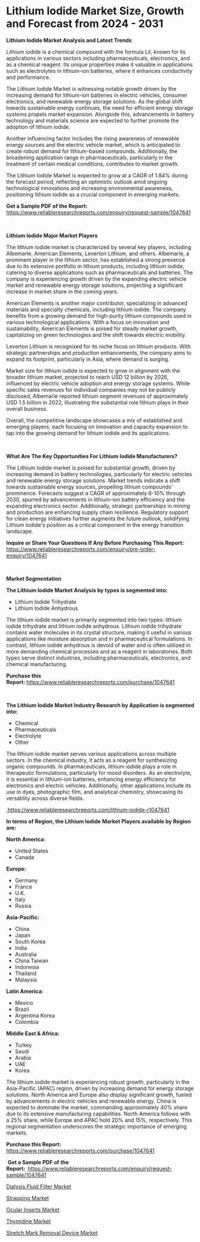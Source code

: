 <p><h1>Lithium Iodide Market Size, Growth and Forecast from 2024 - 2031</h1></p><p><strong>Lithium Iodide Market Analysis and Latest Trends</strong></p>
<p><p>Lithium iodide is a chemical compound with the formula LiI, known for its applications in various sectors including pharmaceuticals, electronics, and as a chemical reagent. Its unique properties make it valuable in applications such as electrolytes in lithium-ion batteries, where it enhances conductivity and performance. </p><p>The Lithium Iodide Market is witnessing notable growth driven by the increasing demand for lithium-ion batteries in electric vehicles, consumer electronics, and renewable energy storage solutions. As the global shift towards sustainable energy continues, the need for efficient energy storage systems propels market expansion. Alongside this, advancements in battery technology and materials science are expected to further promote the adoption of lithium iodide.</p><p>Another influencing factor includes the rising awareness of renewable energy sources and the electric vehicle market, which is anticipated to create robust demand for lithium-based compounds. Additionally, the broadening application range in pharmaceuticals, particularly in the treatment of certain medical conditions, contributes to market growth.</p><p>The Lithium Iodide Market is expected to grow at a CAGR of 1.84% during the forecast period, reflecting an optimistic outlook amid ongoing technological innovations and increasing environmental awareness, positioning lithium iodide as a crucial component in emerging markets.</p></p>
<p><strong>Get a Sample PDF of the Report:&nbsp;</strong> <a href="https://www.reliableresearchreports.com/enquiry/request-sample/1047641?utm_campaign=24&utm_medium=2&utm_source=Github&utm_content=ia&utm_term=04112024&utm_id=lithium-iodide">https://www.reliableresearchreports.com/enquiry/request-sample/1047641</a></p>
<p>&nbsp;</p>
<p><strong>Lithium Iodide Major Market Players</strong></p>
<p><p>The lithium iodide market is characterized by several key players, including Albemarle, American Elements, Leverton Lithium, and others. Albemarle, a prominent player in the lithium sector, has established a strong presence due to its extensive portfolio in lithium products, including lithium iodide, catering to diverse applications such as pharmaceuticals and batteries. The company is experiencing growth driven by the expanding electric vehicle market and renewable energy storage solutions, projecting a significant increase in market share in the coming years.</p><p>American Elements is another major contributor, specializing in advanced materials and specialty chemicals, including lithium iodide. The company benefits from a growing demand for high-purity lithium compounds used in various technological applications. With a focus on innovation and sustainability, American Elements is poised for steady market growth, capitalizing on green technologies and the shift towards electric mobility.</p><p>Leverton Lithium is recognized for its niche focus on lithium products. With strategic partnerships and production enhancements, the company aims to expand its footprint, particularly in Asia, where demand is surging. </p><p>Market size for lithium iodide is expected to grow in alignment with the broader lithium market, projected to reach USD 12 billion by 2026, influenced by electric vehicle adoption and energy storage systems. While specific sales revenues for individual companies may not be publicly disclosed, Albemarle reported lithium segment revenues of approximately USD 1.5 billion in 2022, illustrating the substantial role lithium plays in their overall business.</p><p>Overall, the competitive landscape showcases a mix of established and emerging players, each focusing on innovation and capacity expansion to tap into the growing demand for lithium iodide and its applications.</p></p>
<p>&nbsp;</p>
<p><strong>What Are The Key Opportunities For Lithium Iodide Manufacturers?</strong></p>
<p><p>The Lithium Iodide market is poised for substantial growth, driven by increasing demand in battery technologies, particularly for electric vehicles and renewable energy storage solutions. Market trends indicate a shift towards sustainable energy sources, propelling lithium compounds' prominence. Forecasts suggest a CAGR of approximately 8-10% through 2030, spurred by advancements in lithium-ion battery efficiency and the expanding electronics sector. Additionally, strategic partnerships in mining and production are enhancing supply chain resilience. Regulatory support for clean energy initiatives further augments the future outlook, solidifying Lithium Iodide's position as a critical component in the energy transition landscape.</p></p>
<p><strong>Inquire or Share Your Questions If Any Before Purchasing This Report:</strong> <a href="https://www.reliableresearchreports.com/enquiry/pre-order-enquiry/1047641?utm_campaign=24&utm_medium=2&utm_source=Github&utm_content=ia&utm_term=04112024&utm_id=lithium-iodide">https://www.reliableresearchreports.com/enquiry/pre-order-enquiry/1047641</a></p>
<p>&nbsp;</p>
<p><strong>Market Segmentation</strong></p>
<p><strong>The Lithium Iodide Market Analysis by types is segmented into:</strong></p>
<p><ul><li>Lithium Iodide Trihydrate</li><li>Lithium Iodide Anhydrous</li></ul></p>
<p><p>The lithium iodide market is primarily segmented into two types: lithium iodide trihydrate and lithium iodide anhydrous. Lithium iodide trihydrate contains water molecules in its crystal structure, making it useful in various applications like moisture absorption and in pharmaceutical formulations. In contrast, lithium iodide anhydrous is devoid of water and is often utilized in more demanding chemical processes and as a reagent in laboratories. Both types serve distinct industries, including pharmaceuticals, electronics, and chemical manufacturing.</p></p>
<p><strong>Purchase this Report:&nbsp;</strong><a href="https://www.reliableresearchreports.com/purchase/1047641?utm_campaign=24&utm_medium=2&utm_source=Github&utm_content=ia&utm_term=04112024&utm_id=lithium-iodide">https://www.reliableresearchreports.com/purchase/1047641</a></p>
<p>&nbsp;</p>
<p><strong>The Lithium Iodide Market Industry Research by Application is segmented into:</strong></p>
<p><ul><li>Chemical</li><li>Pharmaceuticals</li><li>Electrolyte</li><li>Other</li></ul></p>
<p><p>The lithium iodide market serves various applications across multiple sectors. In the chemical industry, it acts as a reagent for synthesizing organic compounds. In pharmaceuticals, lithium iodide plays a role in therapeutic formulations, particularly for mood disorders. As an electrolyte, it is essential in lithium-ion batteries, enhancing energy efficiency for electronics and electric vehicles. Additionally, other applications include its use in dyes, photographic film, and analytical chemistry, showcasing its versatility across diverse fields.</p></p>
<p><a href="https://www.reliableresearchreports.com/lithium-iodide-r1047641?utm_campaign=24&utm_medium=2&utm_source=Github&utm_content=ia&utm_term=04112024&utm_id=lithium-iodide">&nbsp;https://www.reliableresearchreports.com/lithium-iodide-r1047641</a></p>
<p><strong>In terms of Region, the Lithium Iodide Market Players available by Region are:</strong></p>
<p>
    <p> <strong> North America: </strong>
        <ul>
            <li>United States</li>
            <li>Canada</li>
        </ul>
        </p> 
    <p> <strong> Europe: </strong>
        <ul>
            <li>Germany</li>
            <li>France</li>
            <li>U.K.</li>
            <li>Italy</li>
            <li>Russia</li>
        </ul>
        </p> 
    <p> <strong> Asia-Pacific: </strong>
        <ul>
            <li>China</li>
            <li>Japan</li>
            <li>South Korea</li>
            <li>India</li>
            <li>Australia</li>
            <li>China Taiwan</li>
            <li>Indonesia</li>
            <li>Thailand</li>
            <li>Malaysia</li>
        </ul>
        </p> 
    <p> <strong> Latin America: </strong>
        <ul>
            <li>Mexico</li>
            <li>Brazil</li>
            <li>Argentina Korea</li>
            <li>Colombia</li>
        </ul>
        </p> 
    <p> <strong> Middle East & Africa: </strong>
        <ul>
            <li>Turkey</li>
            <li>Saudi</li>
            <li>Arabia</li>
            <li>UAE</li>
            <li>Korea</li>
        </ul>
    </p>
    </p>
<p><p>The lithium iodide market is experiencing robust growth, particularly in the Asia-Pacific (APAC) region, driven by increasing demand for energy storage solutions. North America and Europe also display significant growth, fueled by advancements in electric vehicles and renewable energy. China is expected to dominate the market, commanding approximately 40% share due to its extensive manufacturing capabilities. North America follows with a 25% share, while Europe and APAC hold 20% and 15%, respectively. This regional segmentation underscores the strategic importance of emerging markets.</p></p>
<p><strong>Purchase this Report: </strong><a href="https://www.reliableresearchreports.com/purchase/1047641?utm_campaign=24&utm_medium=2&utm_source=Github&utm_content=ia&utm_term=04112024&utm_id=lithium-iodide">https://www.reliableresearchreports.com/purchase/1047641</a></p>
<p>&nbsp;<strong>Get a Sample PDF of the Report:&nbsp;&nbsp;</strong><a href="https://www.reliableresearchreports.com/enquiry/request-sample/1047641?utm_campaign=24&utm_medium=2&utm_source=Github&utm_content=ia&utm_term=04112024&utm_id=lithium-iodide">https://www.reliableresearchreports.com/enquiry/request-sample/1047641</a></p>
<p><strong></strong></p>
<p><p><a href="https://issuu.com/reportprime-2/docs/dialysis-fluid-filter-market-size-2_49122fdad98584?utm_campaign=24&utm_medium=2&utm_source=Github&utm_content=ia&utm_term=04112024&utm_id=lithium-iodide">Dialysis Fluid Filter Market</a></p><p><a href="https://github.com/denishaucarn/Market-Research-Report-List-1/blob/main/strapping-market.md?utm_campaign=24&utm_medium=2&utm_source=Github&utm_content=ia&utm_term=04112024&utm_id=lithium-iodide">Strapping Market</a></p><p><a href="https://issuu.com/reportprime-2/docs/ocular-inserts-market-size-2030.ppt_9164a45c2bdc2a?utm_campaign=24&utm_medium=2&utm_source=Github&utm_content=ia&utm_term=04112024&utm_id=lithium-iodide">Ocular Inserts Market</a></p><p><a href="https://github.com/c0mxahyman/Market-Research-Report-List-1/blob/main/thymidine-market.md?utm_campaign=24&utm_medium=2&utm_source=Github&utm_content=ia&utm_term=04112024&utm_id=lithium-iodide">Thymidine Market</a></p><p><a href="https://issuu.com/reportprime-2/docs/stretch-mark-removal-device-market-_5e7575dc90952d?utm_campaign=24&utm_medium=2&utm_source=Github&utm_content=ia&utm_term=04112024&utm_id=lithium-iodide">Stretch Mark Removal Device Market</a></p></p>